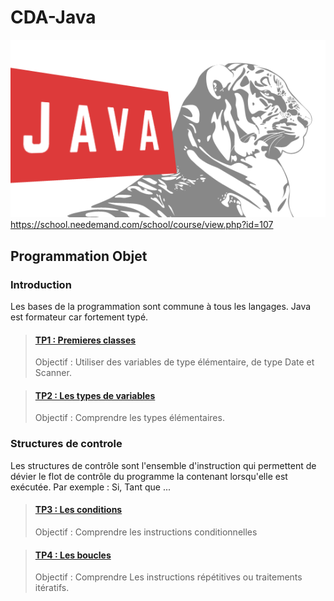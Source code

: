 # CDA-Java 
![coursJava](https://raw.githubusercontent.com/lauree-p/cda-java/master/assets/coursJava.png)
https://school.needemand.com/school/course/view.php?id=107

## Programmation Objet
### Introduction
Les bases de la programmation sont commune à tous les langages. Java est formateur car fortement typé.

>#### [TP1 : Premieres classes](https://github.com/lauree-p/cda-java/tree/master/TP/src/TP1)
> Objectif : Utiliser des variables de type élémentaire, de type Date et Scanner.

>#### [TP2 : Les types de variables](https://github.com/lauree-p/cda-java/tree/master/TP/src/TP2)
>  Objectif : Comprendre les types élémentaires.

### Structures de controle
Les structures de contrôle sont l'ensemble d'instruction qui permettent de dévier le flot de contrôle du programme la contenant lorsqu'elle est exécutée. Par exemple : Si, Tant que ...

>#### [TP3 : Les conditions](https://github.com/lauree-p/cda-java/tree/master/TP/src/TP3)
> Objectif : Comprendre les instructions conditionnelles

>#### [TP4 : Les boucles](https://github.com/lauree-p/cda-java/tree/master/TP/src/TP4)
> Objectif : Comprendre Les instructions répétitives ou traitements itératifs.